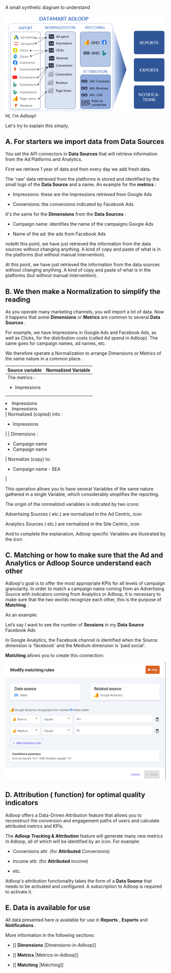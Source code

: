 A small synthetic diagram to understand

![](.gitbook/image-20220302-115126.png) _Hi, I'm Adloop!_ 



Let's try to explain this simply.




## A. For starters we import data from Data Sources


You set the API connectors in  **Data Sources**  that will retrieve information from the Ad Platforms and Analytics.

First we retrieve 1 year of data and then every day we add fresh data.

The 'raw' data retrieved from the platforms is stored and identified by the small logo of the  **Data Source**  and a name. An example for the  **metrics** :


*   Impressions: these are the Impressions retrieved from  Google Ads


*  Conversions: the conversions indicated by  Facebook Ads



It's the same for the  **Dimensions**  from the  **Data Sources** :


*  Campaign name: identifies the name of the campaigns  Google Ads


*  Name of the ad: the ads from   Facebook Ads



noteAt this point, we have just retrieved the information from the data sources without changing anything. A kind of copy and paste of what is in the platforms (but without manual intervention).

At this point, we have just retrieved the information from the data sources without changing anything. A kind of copy and paste of what is in the platforms (but without manual intervention).




## B. We then make a Normalization to simplify the reading


As you operate many marketing channels, you will import a lot of data. Now it happens that some  **Dimensions**  or  **Metrics**  are common to several  **Data Sources** .

For example, we have Impressions in   Google Ads and   Facebook Ads, as well as Clicks, for the distribution costs (called Ad spend in Adloop). The same goes for campaign names, ad names, etc.

We therefore operate a Normalization to arrange Dimensions or Metrics of the same nature in a common place.



|  **Source variable**  |  **Normalized Variable**  | 
|  --- |  --- | 
| The metrics :<ul><li>Impressions

</li><li> Impressions

</li><li> Impressions

</li></ul> | Normalized (copied) into :<ul><li> Impressions

</li></ul> | 
| Dimensions :<ul><li>Campaign name

</li><li>  Campaign name

</li></ul> | Normalize (copy) to:<ul><li>  Campaign name - SEA

</li></ul> | 



This operation allows you to have several Variables of the same nature gathered in a single Variable, which considerably simplifies the reporting.

The origin of the normalized variables is indicated by two icons:

Advertising Sources (  etc.) are normalized in the Ad Centric, icon 

Analytics Sources (    etc.) are normalized in the Site Centric, icon 

And to complete the explanation, Adloop specific Variables are illustrated by the icon 






## C. Matching or how to make sure that the   Ad and   Analytics or    Adloop Source understand each other


Adloop's goal is to offer the most appropriate KPIs for all levels of campaign granularity. In order to match a campaign name coming from an Advertising Source with indicators coming from Analytics or Adloop, it is necessary to make sure that the two worlds recognize each other, this is the purpose of  **Matching** .

As an example:

Let’s say I want to see the number of  **Sessions**  in my  **Data Source**   Facebook Ads

In   Google Analytics, the Facebook channel is identified when the   Source dimension is 'facebook' and the   Medium dimension is 'paid social'.

 **Matching**  allows you to create this connection:

![](.gitbook/image-20231003-082153.png)


## D. Attribution (  function) for optimal quality indicators


Adloop offers a Data-Driven Attribution feature that allows you to reconstruct the conversion and engagement paths of users and calculate attributed metrics and KPIs.

The  **Adloop Tracking & Attribution**  feature will generate many new metrics in Adloop, all of which will be identified by an   icon. For example:


*   Conversions attr. (for  **Attributed**  Conversions)


*   Income attr. (for  **Attributed**  income)


* etc.



Adloop's attribution functionality takes the form of a  **Data Source**  that needs to be activated and configured. A  subscription to Adloop is required to activate it.




## E. Data is available for use


All data presented here is available for use in  **Reports** ,  **Exports**  and  **Notifications** .

More information in the following sections:


* [[ **Dimensions** |Dimensions-in-Adloop]]


* [[ **Metrics** |Metrics-in-Adloop]]


* [[ **Matching** |Matching]]





